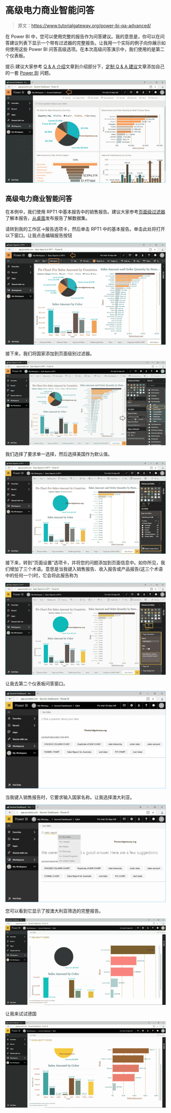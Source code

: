 # 高级电力商业智能问答

> 原文：<https://www.tutorialgateway.org/power-bi-qa-advanced/>

在 Power BI 中，您可以使用完整的报告作为问答建议。我的意思是，你可以在问答建议列表下显示一个带有过滤器的完整报告。让我用一个实际的例子向你展示如何使用这些 Power BI 问答高级选项。在本次高级问答演示中，我们使用的是第二个仪表板。

提示:建议大家参考 [Q & A 介绍](https://www.tutorialgateway.org/power-bi-qa/)文章到介绍部分下，[定制 Q & A 建议](https://www.tutorialgateway.org/customize-power-bi-qa-suggestions/)文章添加自己的一套 [Power BI](https://www.tutorialgateway.org/power-bi-tutorial/) 问题。

![Power BI Q&A Advanced 1](img/295b2de90098765f40dddea6a4db7e7d.png)

## 高级电力商业智能问答

在本例中，我们使用 RPT1 中基本报告中的销售报告。建议大家参考[页面级过滤器](https://www.tutorialgateway.org/power-bi-page-level-filters/)了解本报告，[从桌面](https://www.tutorialgateway.org/publish-power-bi-desktop-reports/)发布报告了解数据集。

请转到我的工作区->报告选项卡，然后单击 RPT1 中的基本报告。单击此处将打开以下窗口。让我点击编辑报告按钮

![Power BI Q&A Advanced 2](img/cabfd796a8f088c015e3425317f4eb5f.png)

接下来，我们将国家添加到页面级别过滤器。

![Power BI Q&A Advanced 3](img/6e6c6a70ae41050fe8edb502f9514460.png)

我们选择了要求单一选择，然后选择美国作为默认值。

![Power BI Q&A Advanced 4](img/7aa3aaf2f6a12b6f316a0c643c497365.png)

接下来，转到“页面设置”选项卡，并将您的问题添加到页面信息中。如你所见，我们增加了三个术语。意思是当我键入销售报告、收入报告或产品报告(这三个术语中的任何一个)时，它会将此报告称为

![Power BI Q&A Advanced 5](img/367932692f25314c483814095c4cd4d9.png)

让我去第二个仪表板问答窗口。

![Power BI Q&A Advanced 6](img/ae43e0927884572a32e8375b131a0659.png)

当我键入销售报告时，它要求输入国家名称。让我选择澳大利亚。

![Power BI Q&A Advanced 7](img/51b19eac6ddafab3ad7f6004a1171907.png)

您可以看到它显示了按澳大利亚筛选的完整报告。

![Power BI Q&A Advanced 8](img/e2b4bad2d1aae8b90dc1722e4c9c35e0.png)

让我来试试德国

![Power BI Q&A Advanced 9](img/650eb99bb9299097a57990199162dab3.png)